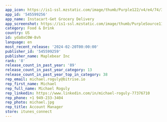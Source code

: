 ```yaml
---
app_icon: https://is1-ssl.mzstatic.com/image/thumb/Purple122/v4/e4/74/33/e474333a-18d9-b554-b8cd-b546382485fa/AppIcon-0-0-1x_U007emarketing-0-7-0-0-P3-85-220.png/1024x1024bb.png
app_id: '545599256'
app_name: Instacart-Get Grocery Delivery
app_screenshot: https://is1-ssl.mzstatic.com/image/thumb/PurpleSource116/v4/1d/64/46/1d6446b0-51f2-41a1-2489-c0b1dd723665/fa856406-a582-4a1e-9d30-2a99cfa8ea0d_0_APP_IPHONE_65_0.jpeg/1284x2778bb.png
category: Food & Drink
country: US
id: yda8xC0W-8vh
language: en
most_recent_release: '2024-02-20T00:00:00'
publisher_id: '545599259'
publisher_name: Maplebear Inc
rank: '8'
release_count_in_past_year: '89'
release_count_in_past_year_category: 13
release_count_in_past_year_top_in_category: 38
rep_email: michael.roguly@bitrise.io
rep_first_name: Michael
rep_full_name: Michael Roguly
rep_linkedin: https://www.linkedin.com/in/michael-roguly-77376710
rep_phone: +1 949-233-3404
rep_photo: michael.jpg
rep_title: Account Manager
store: itunes_connect
---
```

